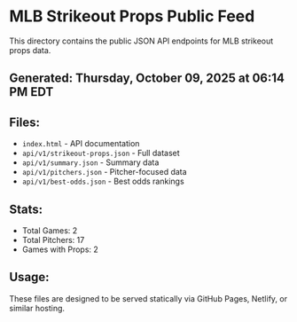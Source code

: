 # MLB Strikeout Props Public Feed

This directory contains the public JSON API endpoints for MLB strikeout props data.

## Generated: Thursday, October 09, 2025 at 06:14 PM EDT

## Files:
- `index.html` - API documentation
- `api/v1/strikeout-props.json` - Full dataset
- `api/v1/summary.json` - Summary data
- `api/v1/pitchers.json` - Pitcher-focused data  
- `api/v1/best-odds.json` - Best odds rankings

## Stats:
- Total Games: 2
- Total Pitchers: 17
- Games with Props: 2

## Usage:
These files are designed to be served statically via GitHub Pages, Netlify, or similar hosting.
